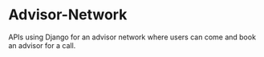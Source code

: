 # Advisor-Network
 APIs using Django for an advisor network where users can come and book an advisor for a call.
